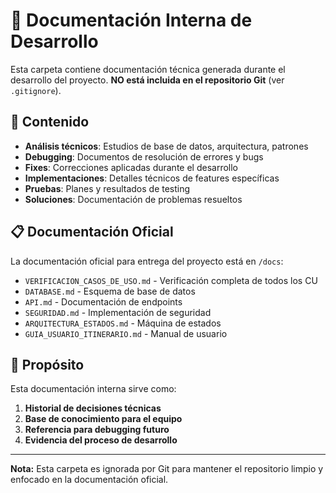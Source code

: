 # 🔧 Documentación Interna de Desarrollo

Esta carpeta contiene documentación técnica generada durante el desarrollo del proyecto. **NO está incluida en el repositorio Git** (ver `.gitignore`).

## 📂 Contenido

- **Análisis técnicos**: Estudios de base de datos, arquitectura, patrones
- **Debugging**: Documentos de resolución de errores y bugs
- **Fixes**: Correcciones aplicadas durante el desarrollo
- **Implementaciones**: Detalles técnicos de features específicas
- **Pruebas**: Planes y resultados de testing
- **Soluciones**: Documentación de problemas resueltos

## 📋 Documentación Oficial

La documentación oficial para entrega del proyecto está en `/docs`:
- `VERIFICACION_CASOS_DE_USO.md` - Verificación completa de todos los CU
- `DATABASE.md` - Esquema de base de datos
- `API.md` - Documentación de endpoints
- `SEGURIDAD.md` - Implementación de seguridad
- `ARQUITECTURA_ESTADOS.md` - Máquina de estados
- `GUIA_USUARIO_ITINERARIO.md` - Manual de usuario

## 🎯 Propósito

Esta documentación interna sirve como:
1. **Historial de decisiones técnicas**
2. **Base de conocimiento para el equipo**
3. **Referencia para debugging futuro**
4. **Evidencia del proceso de desarrollo**

---

**Nota:** Esta carpeta es ignorada por Git para mantener el repositorio limpio y enfocado en la documentación oficial.
